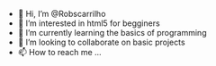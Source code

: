- 👋 Hi, I’m @Robscarrilho
- 👀 I’m interested in html5 for begginers
- 🌱 I’m currently learning the basics of programming
- 💞️ I’m looking to collaborate on basic projects 
- 📫 How to reach me ...

<!---
Robscarrilho/Robscarrilho is a ✨ special ✨ repository because its `README.md` (this file) appears on your GitHub profile.
You can click the Preview link to take a look at your changes.
--->
